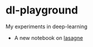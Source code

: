 dl-playground
=============

My experiments in deep-learning

* A new notebook on [lasagne](http://nbviewer.ipython.org/github/Oliver4242/dl-playground/tree/master/python/TestingLasagne/Minimal%20Lasagne.ipynb)
